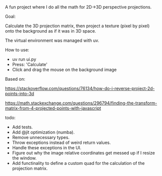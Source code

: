 A fun project where I do all the math for 2D->3D perspective projections.

Goal:

Calculate the 3D projection matrix, then project a texture (pixel by pixel) onto the background as if it was in 3D space.

The virtual environment was managed with uv.

How to use:

* uv run ui.py
* Press: 'Calculate'
* Click and drag the mouse on the background image

Based on: 

https://stackoverflow.com/questions/76134/how-do-i-reverse-project-2d-points-into-3d

https://math.stackexchange.com/questions/296794/finding-the-transform-matrix-from-4-projected-points-with-javascript

todo:

* Add tests.
* Add @jit optimization (numba).
* Remove unnecessary types.
* Throw exceptions instead of weird return values.
* Handle these exceptions in the UI.
* Figure out why the image relative coordinates get messed up if I resize the window.
* Add functinality to define a custom quad for the calculation of the projection matrix.